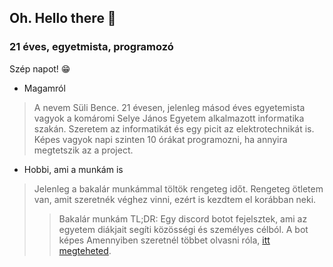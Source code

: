 ## Oh. Hello there 👋
### 21 éves, egyetmista, programozó

Szép napot! 😁
* Magamról
> A nevem Süli Bence. 21 évesen, jelenleg másod éves egyetemista vagyok a komáromi Selye János Egyetem alkalmazott informatika szakán. Szeretem az informatikát és egy picit az elektrotechnikát is. Képes vagyok napi szinten 10 órákat programozni, ha annyira megtetszik az a project.

* Hobbi, ami a munkám is
> Jelenleg a bakalár munkámmal töltök rengeteg időt. Rengeteg ötletem van, amit szeretnék véghez vinni, ezért is kezdtem el korábban neki.
> > Bakalár munkám
> > TL;DR: Egy discord botot fejelsztek, ami az egyetem diákjait segíti közösségi és személyes célból.
> > A bot képes 
> > Amennyiben szeretnél többet olvasni róla, [itt megteheted].

<!--
**Sube22/Sube22** is a ✨ _special_ ✨ repository because its `README.md` (this file) appears on your GitHub profile.

Here are some ideas to get you started:

- 🔭 I’m currently working on ...
- 🌱 I’m currently learning ...
- 👯 I’m looking to collaborate on ...
- 🤔 I’m looking for help with ...
- 💬 Ask me about ...
- 📫 How to reach me: ...
- 😄 Pronouns: ...
- ⚡ Fun fact: ...
-->


[itt megteheted]: https://sube22.github.io/selyeai/index.html
